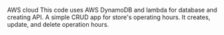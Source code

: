 AWS cloud
This code uses AWS DynamoDB and lambda for database and creating API. A simple CRUD app for store's operating hours. It creates, update, and delete operation hours.

